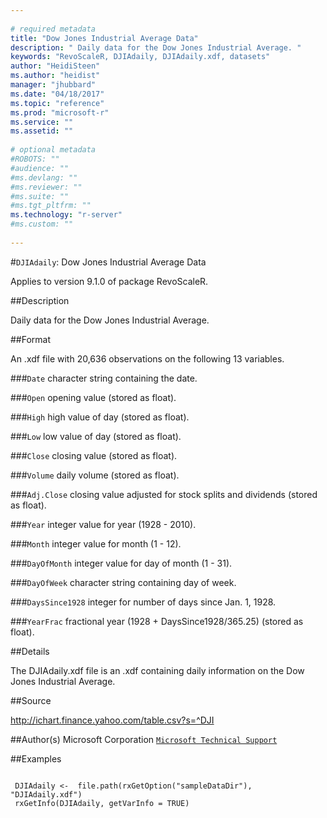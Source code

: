 ```yaml
--- 
 
# required metadata 
title: "Dow Jones Industrial Average Data" 
description: " Daily data for the Dow Jones Industrial Average. " 
keywords: "RevoScaleR, DJIAdaily, DJIAdaily.xdf, datasets" 
author: "HeidiSteen"
ms.author: "heidist" 
manager: "jhubbard" 
ms.date: "04/18/2017" 
ms.topic: "reference" 
ms.prod: "microsoft-r" 
ms.service: "" 
ms.assetid: "" 
 
# optional metadata 
#ROBOTS: "" 
#audience: "" 
#ms.devlang: "" 
#ms.reviewer: "" 
#ms.suite: "" 
#ms.tgt_pltfrm: "" 
ms.technology: "r-server" 
#ms.custom: "" 
 
--- 
```

 
 
 
 
 #`DJIAdaily`: Dow Jones Industrial Average Data

 Applies to version 9.1.0 of package RevoScaleR.
 
 ##Description
 
Daily data for the Dow Jones Industrial Average.
 
 
 ##Format
 
An .xdf file with 20,636 observations on the following 13 variables.


###`Date`
character string containing the date.


###`Open`
opening value (stored as float).


###`High`
high value of day (stored as float).


###`Low`
low value of day (stored as float).


###`Close`
closing value (stored as float).


###`Volume`
daily volume (stored as float).


###`Adj.Close`
closing value adjusted for stock splits and dividends (stored as float).


###`Year`
integer value for year (1928 - 2010).


###`Month`
integer value for month (1 - 12).


###`DayOfMonth`
integer value for day of month (1 - 31).


###`DayOfWeek`
character string containing day of week.


###`DaysSince1928`
integer for number of days since Jan. 1, 1928.


###`YearFrac`
fractional year (1928 + DaysSince1928/365.25) (stored as float).



 
 
 ##Details
 
The DJIAdaily.xdf file is an .xdf containing daily information on
the Dow Jones Industrial Average.
 
 
 ##Source
 
http://ichart.finance.yahoo.com/table.csv?s=^DJI
 
 
 ##Author(s)
 Microsoft Corporation [`Microsoft Technical Support`](https://go.microsoft.com/fwlink/?LinkID=698556&clcid=0x409)
 
 
 ##Examples

 ```
   
  DJIAdaily <-  file.path(rxGetOption("sampleDataDir"), "DJIAdaily.xdf")
  rxGetInfo(DJIAdaily, getVarInfo = TRUE)
 
```
 
 
